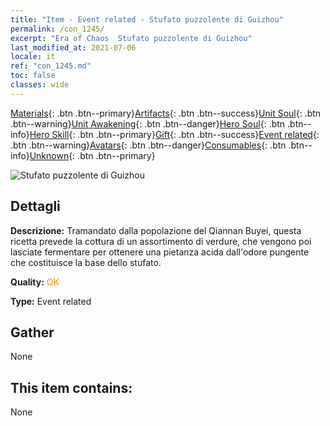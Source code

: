 ```yaml
---
title: "Item - Event related - Stufato puzzolente di Guizhou"
permalink: /con_1245/
excerpt: "Era of Chaos  Stufato puzzolente di Guizhou"
last_modified_at: 2021-07-06
locale: it
ref: "con_1245.md"
toc: false
classes: wide
---
```

 [Materials](/ItemsIT/){: .btn .btn--primary}[Artifacts](/ItemsIT/Artifacts/){: .btn .btn--success}[Unit Soul](/ItemsIT/UnitSoul/){: .btn .btn--warning}[Unit Awakening](/ItemsIT/UnitAwakening/){: .btn .btn--danger}[Hero Soul](/ItemsIT/HeroSoul/){: .btn .btn--info}[Hero Skill](/ItemsIT/HeroSkill/){: .btn .btn--primary}[Gift](/ItemsIT/Gift/){: .btn .btn--success}[Event related](/ItemsIT/Events/){: .btn .btn--warning}[Avatars](/ItemsIT/Avatars/){: .btn .btn--danger}[Consumables](/ItemsIT/Consumables/){: .btn .btn--info}[Unknown](/ItemsIT/Unknown/){: .btn .btn--primary}

 ![Stufato puzzolente di Guizhou](/images/t/i_81532231.png)

## Dettagli
 **Descrizione:** Tramandato dalla popolazione del Qiannan Buyei, questa ricetta prevede la cottura di un assortimento di verdure, che vengono poi lasciate fermentare per ottenere una pietanza acida dall'odore pungente che costituisce la base dello stufato.

 **Quality:** <span style="color: #FF8C00">OK</span>

 **Type:** Event related

## Gather

  None

## This item contains:

  None

